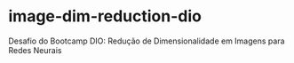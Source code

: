 # image-dim-reduction-dio
Desafio do Bootcamp DIO: Redução de Dimensionalidade em Imagens para Redes Neurais
